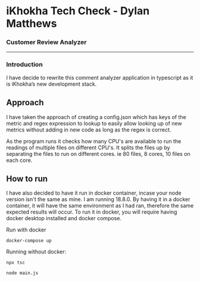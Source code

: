 # iKhokha Tech Check - Dylan Matthews

### Customer Review Analyzer
---
### Introduction

I have decide to rewrite this comment analyzer application in typescript as it is iKhokha’s new development stack.


## Approach
I have taken the approach of creating a config.json which has keys of the metric and regex expression to lookup to easily allow looking up of new metrics without adding in new code as long as the regex is correct.

As the program runs it checks how many CPU's are available to run the readings of multiple files on different CPU's. It splits the files up by separating the files to run on different cores. ie 80 files, 8 cores, 10 files on each core.


## How to run
I have also decided to have it run in docker container, incase your node version isn't the same as mine. I am running 18.8.0.
By having it in a docker container, it will have the same environment as I had ran, therefore the same expected results will occur.
To run it in docker, you will require having docker desktop installed and docker compose.


Run with docker
```
docker-compose up
```

Running without docker:

```
npx tsc
```
```
node main.js
```